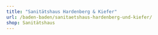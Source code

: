 ```yaml
---
title: "Sanitätshaus Hardenberg & Kiefer"
url: /baden-baden/sanitaetshaus-hardenberg-und-kiefer/
shop: Sanitätshaus
---
```

